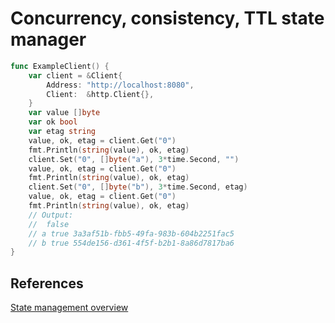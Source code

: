 # Concurrency, consistency, TTL state manager

```go
func ExampleClient() {
    var client = &Client{
        Address: "http://localhost:8080",
        Client:  &http.Client{},
    }
    var value []byte
    var ok bool
    var etag string
    value, ok, etag = client.Get("0")
    fmt.Println(string(value), ok, etag)
    client.Set("0", []byte("a"), 3*time.Second, "")
    value, ok, etag = client.Get("0")
    fmt.Println(string(value), ok, etag)
    client.Set("0", []byte("b"), 3*time.Second, etag)
    value, ok, etag = client.Get("0")
    fmt.Println(string(value), ok, etag)
    // Output:
    //  false
    // a true 3a3af51b-fbb5-49fa-983b-604b2251fac5
    // b true 554de156-d361-4f5f-b2b1-8a86d7817ba6
}
```

## References

[State management overview](https://docs.dapr.io/developing-applications/building-blocks/state-management/state-management-overview)
